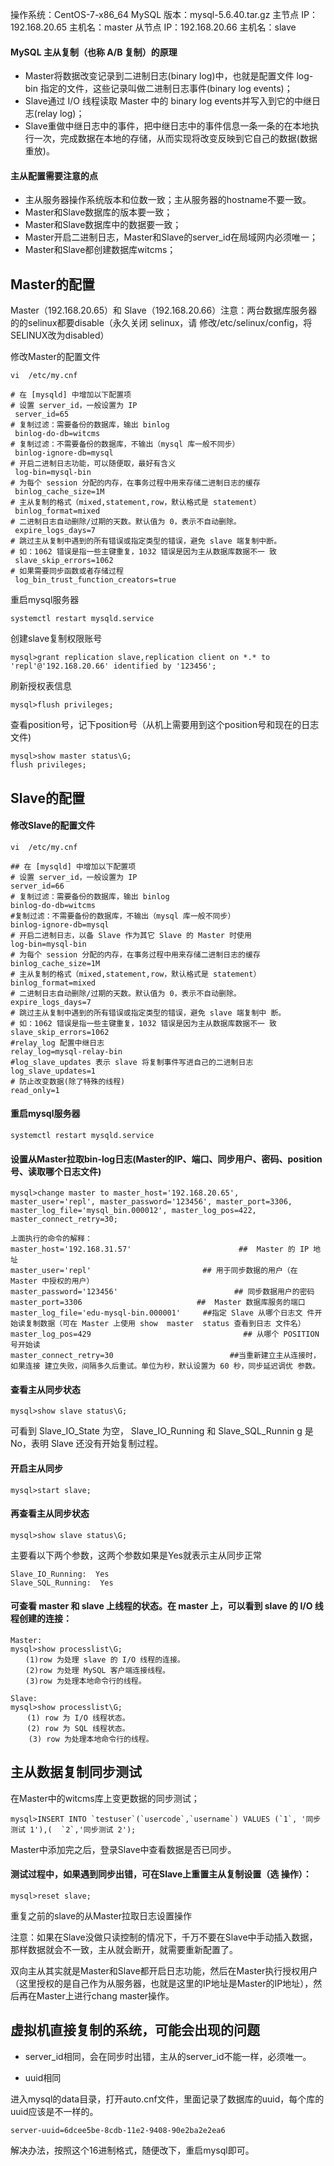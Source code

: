 操作系统：CentOS-7-x86_64
MySQL 版本：mysql-5.6.40.tar.gz
主节点 IP：192.168.20.65        主机名：master
从节点 IP：192.168.20.66        主机名：slave

#### MySQL 主从复制（也称 A/B 复制）的原理
* Master将数据改变记录到二进制日志(binary log)中，也就是配置文件 log-bin 指定的文件，这些记录叫做二进制日志事件(binary log events)；
* Slave通过 I/O 线程读取 Master 中的 binary log events并写入到它的中继日志(relay log)；
* Slave重做中继日志中的事件，把中继日志中的事件信息一条一条的在本地执行一次，完成数据在本地的存储，从而实现将改变反映到它自己的数据(数据重放)。

#### 主从配置需要注意的点
* 主从服务器操作系统版本和位数一致；主从服务器的hostname不要一致。
* Master和Slave数据库的版本要一致；
* Master和Slave数据库中的数据要一致；
* Master开启二进制日志，Master和Slave的server_id在局域网内必须唯一；
* Master和Slave都创建数据库witcms；

## Master的配置

Master（192.168.20.65）和 Slave（192.168.20.66）注意：两台数据库服务器的的selinux都要disable（永久关闭 selinux，请 修改/etc/selinux/config，将SELINUX改为disabled）

修改Master的配置文件

```
vi  /etc/my.cnf

# 在 [mysqld] 中增加以下配置项
# 设置 server_id，一般设置为 IP
 server_id=65
# 复制过滤：需要备份的数据库，输出 binlog
 binlog-do-db=witcms
# 复制过滤：不需要备份的数据库，不输出（mysql 库一般不同步）
 binlog-ignore-db=mysql
# 开启二进制日志功能，可以随便取，最好有含义
 log-bin=mysql-bin
# 为每个 session 分配的内存，在事务过程中用来存储二进制日志的缓存
 binlog_cache_size=1M
# 主从复制的格式（mixed,statement,row，默认格式是 statement）
 binlog_format=mixed
# 二进制日志自动删除/过期的天数。默认值为 0，表示不自动删除。
 expire_logs_days=7
# 跳过主从复制中遇到的所有错误或指定类型的错误，避免 slave 端复制中断。
# 如：1062 错误是指一些主键重复，1032 错误是因为主从数据库数据不一 致
 slave_skip_errors=1062
# 如果需要同步函数或者存储过程
 log_bin_trust_function_creators=true
```

重启mysql服务器
```
systemctl restart mysqld.service
```

创建slave复制权限账号
```
mysql>grant replication slave,replication client on *.* to 'repl'@'192.168.20.66' identified by '123456';
```

刷新授权表信息
```
mysql>flush privileges;
```

查看position号，记下position号（从机上需要用到这个position号和现在的日志文件)
```
mysql>show master status\G;
flush privileges;
```

## Slave的配置

#### 修改Slave的配置文件

```
vi  /etc/my.cnf

## 在 [mysqld] 中增加以下配置项
# 设置 server_id，一般设置为 IP
server_id=66
# 复制过滤：需要备份的数据库，输出 binlog
binlog-do-db=witcms
#复制过滤：不需要备份的数据库，不输出（mysql 库一般不同步）
binlog-ignore-db=mysql
# 开启二进制日志，以备 Slave 作为其它 Slave 的 Master 时使用
log-bin=mysql-bin
# 为每个 session 分配的内存，在事务过程中用来存储二进制日志的缓存
binlog_cache_size=1M
# 主从复制的格式（mixed,statement,row，默认格式是 statement）
binlog_format=mixed
# 二进制日志自动删除/过期的天数。默认值为 0，表示不自动删除。
expire_logs_days=7
# 跳过主从复制中遇到的所有错误或指定类型的错误，避免 slave 端复制中 断。
# 如：1062 错误是指一些主键重复，1032 错误是因为主从数据库数据不一 致
slave_skip_errors=1062
#relay_log 配置中继日志
relay_log=mysql-relay-bin
#log_slave_updates 表示 slave 将复制事件写进自己的二进制日志
log_slave_updates=1
# 防止改变数据(除了特殊的线程)
read_only=1
```

#### 重启mysql服务器
```
systemctl restart mysqld.service
```

#### 设置从Master拉取bin-log日志(Master的IP、端口、同步用户、密码、position 号、读取哪个日志文件)
```
mysql>change master to master_host='192.168.20.65', master_user='repl', master_password='123456', master_port=3306, master_log_file='mysql_bin.000012', master_log_pos=422, master_connect_retry=30;
```

```
上面执行的命令的解释：
master_host='192.168.31.57'                        ##  Master 的 IP 地址
master_user='repl' 　　　　　　　　　　　　    ## 用于同步数据的用户（在 Master 中授权的用户）
master_password='123456'                          ## 同步数据用户的密码
master_port=3306   　　　　　　　　　　      ##  Master 数据库服务的端口
master_log_file='edu-mysql-bin.000001'     ##指定 Slave 从哪个日志文 件开始读复制数据（可在 Master 上使用 show  master  status 查看到日志 文件名）
master_log_pos=429                                  ## 从哪个 POSITION 号开始读
master_connect_retry=30                          ##当重新建立主从连接时，如果连接 建立失败，间隔多久后重试。单位为秒，默认设置为 60 秒，同步延迟调优 参数。
```

#### 查看主从同步状态
```
mysql>show slave status\G;
```

可看到 Slave_IO_State 为空， Slave_IO_Running 和 Slave_SQL_Runnin g 是 No，表明 Slave 还没有开始复制过程。

#### 开启主从同步

```
mysql>start slave;
```

#### 再查看主从同步状态
```
mysql>show slave status\G;
```

主要看以下两个参数，这两个参数如果是Yes就表示主从同步正常

```
Slave_IO_Running:  Yes
Slave_SQL_Running:  Yes
```

#### 可查看 master 和 slave 上线程的状态。在 master 上，可以看到 slave 的 I/O 线程创建的连接：

```
Master:
mysql>show processlist\G;
　　(1)row 为处理 slave 的 I/O 线程的连接。
　　(2)row 为处理 MySQL 客户端连接线程。
　　(3)row 为处理本地命令行的线程。
```
```
Slave:
mysql>show processlist\G;
　  (1) row 为 I/O 线程状态。
  　(2) row 为 SQL 线程状态。
    (3) row 为处理本地命令行的线程。
```

## 主从数据复制同步测试

在Master中的witcms库上变更数据的同步测试；
```
mysql>INSERT INTO `testuser`(`usercode`,`username`) VALUES (`1`, '同步测试 1'),(  `2`,'同步测试 2');
```
Master中添加完之后，登录Slave中查看数据是否已同步。

#### 测试过程中，如果遇到同步出错，可在Slave上重置主从复制设置（选 操作）：
```
mysql>reset slave;
```
重复之前的slave的从Master拉取日志设置操作

注意：如果在Slave没做只读控制的情况下，千万不要在Slave中手动插入数据，那样数据就会不一致，主从就会断开，就需要重新配置了。

双向主从其实就是Master和Slave都开启日志功能，然后在Master执行授权用户（这里授权的是自己作为从服务器，也就是这里的IP地址是Master的IP地址），然后再在Master上进行chang master操作。

## 虚拟机直接复制的系统，可能会出现的问题

* server_id相同，会在同步时出错，主从的server_id不能一样，必须唯一。

* uuid相同

进入mysql的data目录，打开auto.cnf文件，里面记录了数据库的uuid，每个库的uuid应该是不一样的。
```
server-uuid=6dcee5be-8cdb-11e2-9408-90e2ba2e2ea6
```
解决办法，按照这个16进制格式，随便改下，重启mysql即可。
